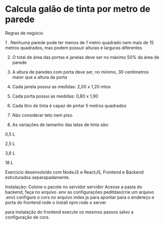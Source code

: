 # Calcula galão de tinta por metro de parede

Regras de negócio

1 . Nenhuma parede pode ter menos de 1 metro quadrado nem mais de 15 metros quadrados, mas podem possuir alturas e larguras
diferentes

2. O total de área das portas e janelas deve ser no máximo 50% da área de parede

3. A altura de paredes com porta deve ser, no mínimo, 30 centímetros maior que a altura da porta

5. Cada janela possui as medidas: 2,00 x 1,20 mtos

5. Cada porta possui as medidas: 0,80 x 1,90

6. Cada litro de tinta é capaz de pintar 5 metros quadrados

7. Não considerar teto nem piso.

8. As variações de tamanho das latas de tinta são:

0,5 L

2,5 L

3,6 L

18 L

Exercicio desenvolvido com NodeJS e ReactJS,
Frontend e Backend estruturados separapadamente.

Instalação:
Colone o pacote no servidor servidor
Acesse a pasta do backend, faça no arquivo .env as configurações peditdas(crie um arquivo .env)
configure o cors no arquivo index.js para apontar para o endereço e porta do frontend
rode o install npm
rode o server

para instalação do frontend execute os mesmos passos salvo a configuração de cors.
